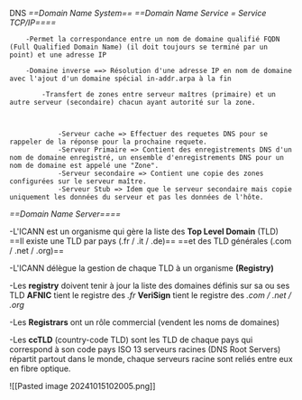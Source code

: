 
DNS 
	*==Domain Name System==*
	*==Domain Name Service = Service TCP/IP====*
		
		-Permet la correspondance entre un nom de domaine qualifié FQDN (Full Qualified Domain Name) (il doit toujours se terminé par un point) et une adresse IP
		
		-Domaine inverse ==> Résolution d'une adresse IP en nom de domaine avec l'ajout d'un domaine spécial in-addr.arpa à la fin

			-Transfert de zones entre serveur maîtres (primaire) et un autre serveur (secondaire) chacun ayant autorité sur la zone.



				-Serveur cache => Effectuer des requetes DNS pour se rappeler de la réponse pour la prochaine requete.
				-Serveur Primaire => Contient des enregistrements DNS d'un nom de domaine enregistré, un ensemble d'enregistrements DNS pour un nom de domaine est appelé une "Zone".
				-Serveur secondaire => Contient une copie des zones configurées sur le serveur maître.
				-Serveur Stub => Idem que le serveur secondaire mais copie uniquement les données du serveur et pas les données de l'hôte.


*==Domain Name Server====*

-L'ICANN est un organisme qui gère la liste des **Top Level Domain** (TLD)
==Il existe une TLD par pays (.fr / .it / .de)==
==et des TLD générales (.com / .net / .org)==

-L'ICANN délègue la gestion de chaque TLD à un organisme **(Registry)**

-Les **registry** doivent tenir à jour la liste des domaines définis sur sa ou ses TLD
**AFNIC** tient le registre des *.fr*
**VeriSign** tient le registre des *.com / .net / .org*

-Les **Registrars** ont un rôle commercial (vendent les noms de domaines)

-Les **ccTLD** (country-code TLD) sont les TLD de chaque pays qui correspond à son code pays ISO
13 serveurs racines (DNS Root Servers) répartit partout dans le monde, chaque serveurs racine sont reliés entre eux en fibre optique. 

![[Pasted image 20241015102005.png]]

